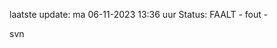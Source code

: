 laatste update: 
ma 06-11-2023 13:36   uur 
Status: FAALT - fout - 
<div class="service R">svn</div>